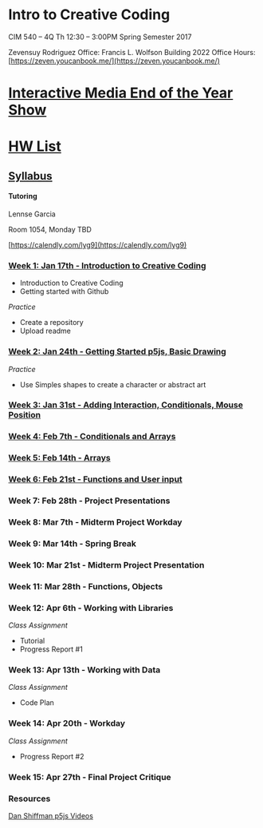 # Intro to Creative Coding

CIM 540 – 4Q
Th 12:30 – 3:00PM
Spring Semester 2017

Zevensuy Rodriguez
Office: Francis L. Wolfson Building 2022
Office Hours: [https://zeven.youcanbook.me/](https://zeven.youcanbook.me/)


# [Interactive Media End of the Year Show](https://interactive.miami.edu/canesfilmfest/)


# [HW List](https://github.com/zevenrodriguez/CIM540-640/blob/master/hw.md)


## [Syllabus](https://github.com/zevenrodriguez/CIM540-640/blob/master/files/CIM540-4Q-S17-Intro%20to%20Creative%20Coding.pdf)

#### Tutoring

Lennse Garcia

Room 1054, Monday TBD

[https://calendly.com/lyg9](https://calendly.com/lyg9)


### [Week 1: Jan 17th - Introduction to Creative Coding](https://github.com/zevenrodriguez/CIM540-640/tree/master/week1)
* Introduction to Creative Coding
* Getting started with Github


_Practice_
* Create a repository
* Upload readme

### [Week 2: Jan 24th - Getting Started p5js, Basic Drawing](https://github.com/zevenrodriguez/CIM540-640/tree/master/week2)

_Practice_
* Use Simples shapes to create a character or abstract art

### [Week 3: Jan 31st - Adding Interaction, Conditionals, Mouse Position](https://github.com/zevenrodriguez/CIM540-640/tree/master/week3)


### [Week 4: Feb 7th - Conditionals and  Arrays](https://github.com/zevenrodriguez/CIM540-640/tree/master/week4)


### [Week 5: Feb 14th - Arrays](https://github.com/zevenrodriguez/CIM540-640/tree/master/week5)


### [Week 6: Feb 21st - Functions and User input](https://github.com/zevenrodriguez/CIM540-640/tree/master/week6)


### Week 7: Feb 28th - Project Presentations

### Week 8: Mar 7th - Midterm Project Workday

### Week 9: Mar 14th - Spring Break

### Week 10: Mar 21st - Midterm Project Presentation

### Week 11: Mar 28th - Functions, Objects

### Week 12: Apr 6th - Working with Libraries

_Class Assignment_

* Tutorial
* Progress Report #1

### Week 13: Apr 13th - Working with Data

_Class Assignment_

* Code Plan

### Week 14: Apr 20th - Workday

_Class Assignment_
* Progress Report #2


### Week 15: Apr 27th - Final Project Critique




### Resources

[Dan Shiffman p5js Videos](https://www.youtube.com/playlist?list=PLRqwX-V7Uu6Zy51Q-x9tMWIv9cueOFTFA)
